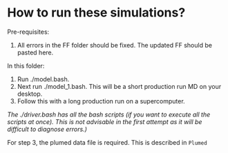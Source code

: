 # How to run these simulations?

Pre-requisites:
1. All errors in the FF folder should be fixed. The updated FF should be pasted here. 


In this folder:

1. Run ./model.bash. 
2. Next run ./model_1.bash. This will be a short production run MD on your desktop. 
3. Follow this with a long production run on a supercomputer. 

*The ./driver.bash has all the bash scripts (if you want to execute all the scripts at once). This is not advisable in the first attempt as it will be difficult to  diagnose errors.)*

For step 3, the plumed data file is required. This is described in `Plumed`


